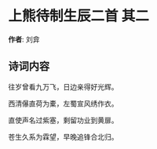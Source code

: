 # 上熊待制生辰二首  其二

**作者**: 刘弇

## 诗词内容

往岁曾看九万飞，日边亲得好光辉。

西清儤直荷为橐，左蜀宣风绣作衣。

直使声名过紫塞，剩留功业到黄扉。

苍生久系为霖望，早晚追锋合北归。

